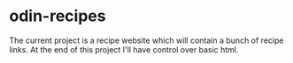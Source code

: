 # odin-recipes
The current project is a recipe website which will contain a bunch of recipe links.
At the end of this project I'll have control over basic html.